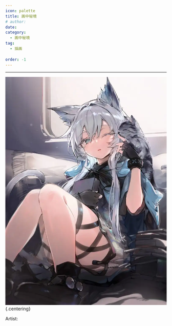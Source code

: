 ```yaml
---
icon: palette
title: 画中秘境
# author: 
date: 
category:
  - 画中秘境
tag:
  - 插画

order: -1
---
```

<!-- more -->

---

![](./res/illustration/cover.webp) {.centering}

Artist: 
<FakeAds />